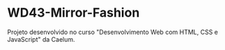 # WD43-Mirror-Fashion
Projeto desenvolvido no curso "Desenvolvimento Web com HTML, CSS e JavaScript" da Caelum.
